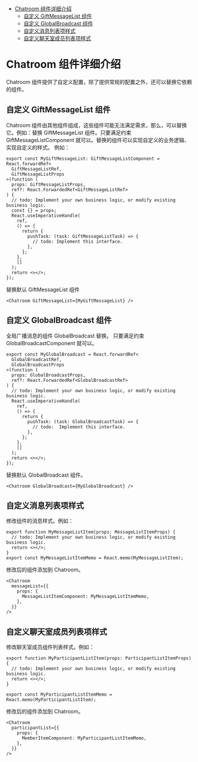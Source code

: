 - [Chatroom 组件详细介绍](#chatroom-组件详细介绍)
  - [自定义 GiftMessageList 组件](#自定义-giftmessagelist-组件)
  - [自定义 GlobalBroadcast 组件](#自定义-globalbroadcast-组件)
  - [自定义消息列表项样式](#自定义消息列表项样式)
  - [自定义聊天室成员列表项样式](#自定义聊天室成员列表项样式)

# Chatroom 组件详细介绍

Chatroom 组件提供了自定义配置，除了提供常规的配置之外，还可以替换它依赖的组件。

## 自定义 GiftMessageList 组件

Chatroom 组件由其他组件组成，这些组件可能无法满足需求，那么，可以替换它。例如：替换 GiftMessageList 组件。只要满足约束 GiftMessageListComponent 就可以。替换的组件可以实现自定义的业务逻辑、实现自定义的样式。
例如：

```tsx
export const MyGiftMessageList: GiftMessageListComponent = React.forwardRef<
  GiftMessageListRef,
  GiftMessageListProps
>(function (
  props: GiftMessageListProps,
  ref?: React.ForwardedRef<GiftMessageListRef>
) {
  // todo: Implement your own business logic, or modify existing business logic.
  const {} = props;
  React.useImperativeHandle(
    ref,
    () => {
      return {
        pushTask: (task: GiftMessageListTask) => {
          // todo: Implement this interface.
        },
      };
    },
    []
  );
  return <></>;
});
```

替换默认 GiftMessageList 组件

```tsx
<Chatroom GiftMessageList={MyGiftMessageList} />
```

## 自定义 GlobalBroadcast 组件

全局广播消息的组件 GlobalBroadcast 替换。 只要满足约束 GlobalBroadcastComponent 就可以。

```tsx
export const MyGlobalBroadcast = React.forwardRef<
  GlobalBroadcastRef,
  GlobalBroadcastProps
>(function (
  props: GlobalBroadcastProps,
  ref?: React.ForwardedRef<GlobalBroadcastRef>
) {
  // todo: Implement your own business logic, or modify existing business logic.
  React.useImperativeHandle(
    ref,
    () => {
      return {
        pushTask: (task: GlobalBroadcastTask) => {
          // todo:  Implement this interface.
        },
      };
    },
    []
  );
  return <></>;
});
```

替换默认 GlobalBroadcast 组件。

```tsx
<Chatroom GlobalBroadcast={MyGlobalBroadcast} />
```

## 自定义消息列表项样式

修改组件的消息样式。例如：

```tsx
export function MyMessageListItem(props: MessageListItemProps) {
  // todo: Implement your own business logic, or modify existing business logic.
  return <></>;
}
export const MyMessageListItemMemo = React.memo(MyMessageListItem);
```

修改后的组件添加到 Chatroom。

```tsx
<Chatroom
  messageList={{
    props: {
      MessageListItemComponent: MyMessageListItemMemo,
    },
  }}
/>
```

## 自定义聊天室成员列表项样式

修改聊天室成员组件列表样式。例如：

```tsx
export function MyParticipantListItem(props: ParticipantListItemProps) {
  // todo: Implement your own business logic, or modify existing business logic.
  return <></>;
}

export const MyParticipantListItemMemo = React.memo(MyParticipantListItem);
```

修改后的组件添加到 Chatroom。

```tsx
<Chatroom
  participantList={{
    props: {
      MemberItemComponent: MyParticipantListItemMemo,
    },
  }}
/>
```

